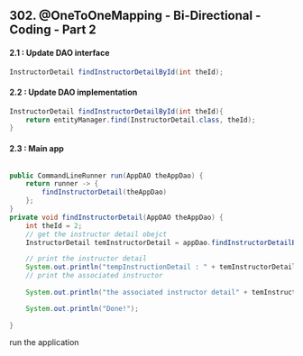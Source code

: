 ## 302. @OneToOneMapping - Bi-Directional - Coding - Part 2

#### 2.1 : Update DAO interface 
```java
InstructorDetail findInstructorDetailById(int theId); 
```
#### 2.2 : Update DAO implementation
```java
InstructorDetail findInstructorDetailById(int theId){
    return entityManager.find(InstructorDetail.class, theId); 
}

```
#### 2.3 : Main app 
```java

public CommandLineRunner run(AppDAO theAppDao) {
    return runner -> {
        findInstructorDetail(theAppDao)
    };
}
private void findInstructorDetail(AppDAO theAppDao) {
    int theId = 2; 
    // get the instructor detail obejct 
    InstructorDetail temInstructorDetail = appDao.findInstructorDetailById(theId);

    // print the instructor detail 
    System.out.println("tempInstructionDetail : " + temInstructorDetail);
    // print the associated instructor 
    
    System.out.println("the associated instructor detail" + temInstructorDetail.getInstructor());

    System.out.println("Done!");
    
}
```

run the application 
